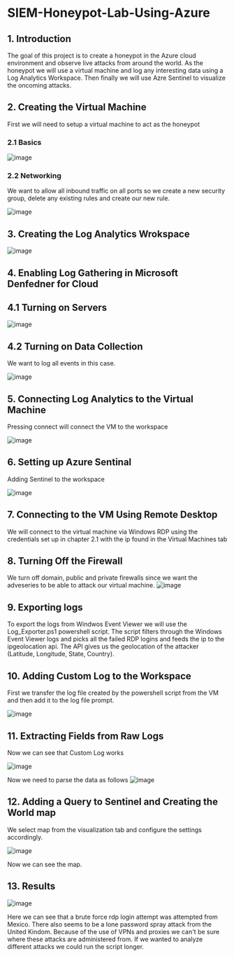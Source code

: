 # SIEM-Honeypot-Lab-Using-Azure
## 1. Introduction
The goal of this project is to create a honeypot in the Azure cloud environment and observe live attacks from around the world. As the honeypot we will use a virtual machine and log any interesting data using a Log Analytics Workspace. Then finally we will use Azre Sentinel to visualize the oncoming attacks.

## 2. Creating the Virtual Machine
First we will need to setup a virtual machine to act as the honeypot

### 2.1 Basics 

![image](https://github.com/m1k4x00/SIEM-Lab-Using-Azure-Sentiel/assets/142576207/3474fb5f-58de-42e8-8b3c-64cc6bb02c14)

### 2.2 Networking
We want to allow all inbound traffic on all ports so we create a new security group, delete any existing rules and create our new rule.

![image](https://github.com/m1k4x00/SIEM-Lab-Using-Azure-Sentiel/assets/142576207/67921d5a-8617-4c53-86bb-ef08efebeffc)

## 3. Creating the Log Analytics Wrokspace

![image](https://github.com/m1k4x00/SIEM-Lab-Using-Azure-Sentiel/assets/142576207/3415eff6-fdb3-43a1-9a83-ec8732af548f)

## 4. Enabling Log Gathering in Microsoft Denfedner for Cloud

## 4.1 Turning on Servers

![image](https://github.com/m1k4x00/SIEM-Lab-Using-Azure-Sentiel/assets/142576207/65f322a3-4cc4-44de-a3bc-229d3de8013a)

## 4.2 Turning on Data Collection
We want to log all events in this case.

![image](https://github.com/m1k4x00/SIEM-Lab-Using-Azure-Sentiel/assets/142576207/dc70e036-fdd7-46c2-8bba-6a4dab004500)

## 5. Connecting Log Analytics to the Virtual Machine
Pressing connect will connect the VM to the workspace

![image](https://github.com/m1k4x00/SIEM-Lab-Using-Azure-Sentiel/assets/142576207/98cd458d-69f8-494e-bbf4-050aefc678d5)

## 6. Setting up Azure Sentinal
Adding Sentinel to the workspace

![image](https://github.com/m1k4x00/SIEM-Lab-Using-Azure-Sentiel/assets/142576207/71302c6b-09b8-4284-9228-baa73bb6048b)

## 7. Connecting to the VM Using Remote Desktop
We will connect to the virtual machine via Windows RDP using the credentials set up in chapter 2.1 with the ip found in the Virtual Machines tab

## 8. Turning Off the Firewall
We turn off domain, public and private firewalls since we want the adveseries to be able to attack our virtual machine.
![image](https://github.com/m1k4x00/SIEM-Lab-Using-Azure-Sentiel/assets/142576207/05a4091f-50ad-41f8-8bdb-e18531a18b1b)

## 9. Exporting logs
To export the logs from Windwos Event Viewer we will use the Log_Exporter.ps1 powershell script. The script filters through the Windows Event Viewer logs and picks all the failed RDP logins and feeds the ip to the ipgeolocation api. The API gives us the geolocation of the attacker (Latitude, Longitude, State, Country).

## 10. Adding Custom Log to the Workspace
First we transfer the log file created by the powershell script from the VM and then add it to the log file prompt. 

![image](https://github.com/m1k4x00/SIEM-Lab-Using-Azure-Sentiel/assets/142576207/2a9eabbb-97e9-4dd0-b449-11a755bccf65)

## 11. Extracting Fields from Raw Logs
Now we can see that Custom Log works

![image](https://github.com/m1k4x00/SIEM-Lab-Using-Azure-Sentiel/assets/142576207/573f89d5-c1da-49ec-b480-9767556e925a)

Now we need to parse the data as follows
![image](https://github.com/m1k4x00/SIEM-Lab-Using-Azure-Sentiel/assets/142576207/e7f97692-4a29-45ad-9337-dc52a9ff6250)

## 12. Adding a Query to Sentinel and Creating the World map
We select map from the visualization tab and configure the settings accordingly. 

![image](https://github.com/m1k4x00/SIEM-Lab-Using-Azure-Sentiel/assets/142576207/82055ea0-fa2c-4350-a6b7-e0d94d543412)

Now we can see the map.

## 13. Results
![image](https://github.com/m1k4x00/SIEM-Lab-Using-Azure-Sentiel/assets/142576207/691fc906-c299-42f5-95e9-facd309f0a8d)

Here we can see that a brute force rdp login attempt was attempted from Mexico. There also seems to be a lone password spray attack from the United Kindom. Because of the use of VPNs and proxies we can't be sure where these attacks are administered from. If we wanted to analyze different attacks we could run the script longer.


